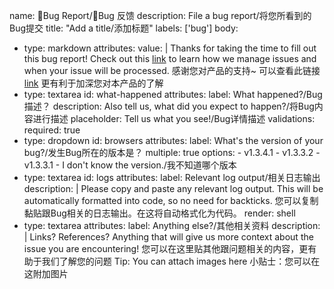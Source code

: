 name: 🐞Bug Report/🐞Bug 反馈
description: File a bug report/将您所看到的Bug提交
title: "Add a title/添加标题"
labels: ['bug']
body:
  - type: markdown
    attributes:
      value: |
        Thanks for taking the time to fill out this bug report!
        Check out this [link](https://github.com/toeverything/AFFiNE/blob/canary/docs/issue-triaging.md)
        to learn how we manage issues and when your issue will be processed.
        感谢您对产品的支持~
        可以查看此链接 [link](https://github.com/toeverything/AFFiNE/blob/canary/docs/issue-triaging.md)
        更有利于加深您对本产品的了解
  - type: textarea
    id: what-happened
    attributes:
      label: What happened?/Bug描述？
      description: Also tell us, what did you expect to happen?/将Bug内容进行描述
      placeholder: Tell us what you see!/Bug详情描述
    validations:
      required: true
  - type: dropdown
    id: browsers
    attributes:
      label: What's the version of your bug?/发生Bug所在的版本是？
      multiple: true
      options:
        - v1.3.4.1
        - v1.3.3.2
        - v1.3.3.1
        - I don't know the version./我不知道哪个版本
  - type: textarea
    id: logs
    attributes:
      label: Relevant log output/相关日志输出
      description: |
        Please copy and paste any relevant log output. This will be automatically formatted into code, so no need for backticks.
        您可以复制黏贴跟Bug相关的日志输出。在这将自动格式化为代码。
      render: shell
  - type: textarea
    attributes:
      label: Anything else?/其他相关资料
      description: |
        Links? References? Anything that will give us more context about the issue you are encountering!
        您可以在这里贴其他跟问题相关的内容，更有助于我们了解您的问题
        Tip: You can attach images here
        小贴士：您可以在这附加图片
